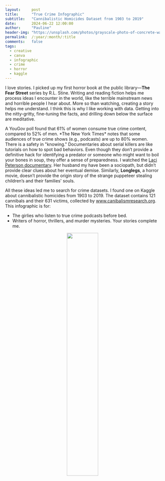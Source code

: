 ```yaml
---
layout:     post
title:      "True Crime Infographic"
subtitle:   "Cannibalistic Homicides Dataset from 1903 to 2019"
date:       2024-06-22 12:00:00
author:     "Pauline"
header-img: "https://unsplash.com/photos/grayscale-photo-of-concrete-wall-U1KMBH2CN_k"
permalink:  /:year/:month/:title
comments:   false 
tags:
  - creative
  - canva
  - infographic
  - crime
  - horror
  - kaggle
---
```


<p>I love stories. I picked up my first horror book at the public library—<strong>The Fear Street</strong> series by R.L. Stine. Writing and reading fiction helps me process ideas I encounter in the world, like the terrible mainstream news and horrible people I hear about. More so than watching, creating a story helps me understand. I think this is why I like working with data. Getting into the nitty-gritty, fine-tuning the facts, and drilling down below the surface are meditative.</p>

<p>A YouGov poll found that 61% of women consume true crime content, compared to 52% of men. 
*The New York Times* notes that some audiences of true crime shows (e.g., podcasts) are up to 80% women.
There is a safety in "knowing." Documentaries about serial killers are like tutorials on how to spot bad behaviors. 
Even though they don’t provide a definitive hack for identifying a predator or someone who might want to boil your bones in soup, they offer a sense of preparedness. 
I watched the <a href="https://www.imdb.com/title/tt7293016/" target="_blank">Laci Peterson documentary</a>. Her husband my have been a sociopath, but didn’t provide clear clues about her eventual demise. 
Similarly, <strong>Longlegs</strong>, a horror movie, doesn’t provide the origin story of the strange puppeteer stealing children’s and their families' souls.</p>

<p>All these ideas led me to search for crime datasets. I found one on Kaggle about cannibalistic homicides from 1903 to 2019. 
The dataset contains 121 cannibals and their 631 victims, collected by <a href="http://www.canibalismresearch.org" target="_blank">www.canibalismresearch.org</a>. This infographic is for:</p>

<ul>
  <li>The girlies who listen to true crime podcasts before bed.</li>
  <li>Writers of horror, thrillers, and murder mysteries. Your stories complete me.</li>
</ul>

<p align="center">
  <img src="/img/Infographic_Cannibals1903-2019_byPC.png" width="45%" />
</p>